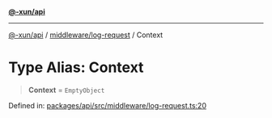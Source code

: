 [**@-xun/api**](../../../README.md)

***

[@-xun/api](../../../README.md) / [middleware/log-request](../README.md) / Context

# Type Alias: Context

> **Context** = `EmptyObject`

Defined in: [packages/api/src/middleware/log-request.ts:20](https://github.com/Xunnamius/api-utils/blob/183a3e5b3fec7a1bf06d5be3da477b72510b5586/packages/api/src/middleware/log-request.ts#L20)

